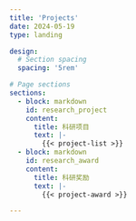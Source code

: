 ```yaml
---
title: 'Projects'
date: 2024-05-19
type: landing

design:
  # Section spacing
  spacing: '5rem'

# Page sections
sections:
  - block: markdown
    id: research_project
    content:
      title: 科研项目
      text: |-
        {{< project-list >}}
  - block: markdown
    id: research_award
    content:
      title: 科研奖励
      text: |-
        {{< project-award >}}

---
```

